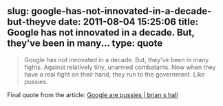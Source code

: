 slug: google-has-not-innovated-in-a-decade-but-theyve
date: 2011-08-04 15:25:06
title: Google has not innovated in a decade. But, they’ve been in many...
type: quote
---

> Google has not innovated in a decade. But, they’ve been in many fights. Against relatively tiny, unarmed combatants. Now when they have a real fight on their hand, they run to the government. Like pussies.

Final quote from the article: [Google are pussies | brian s hall](http://brianshall.com/content/google-are-pussies)
